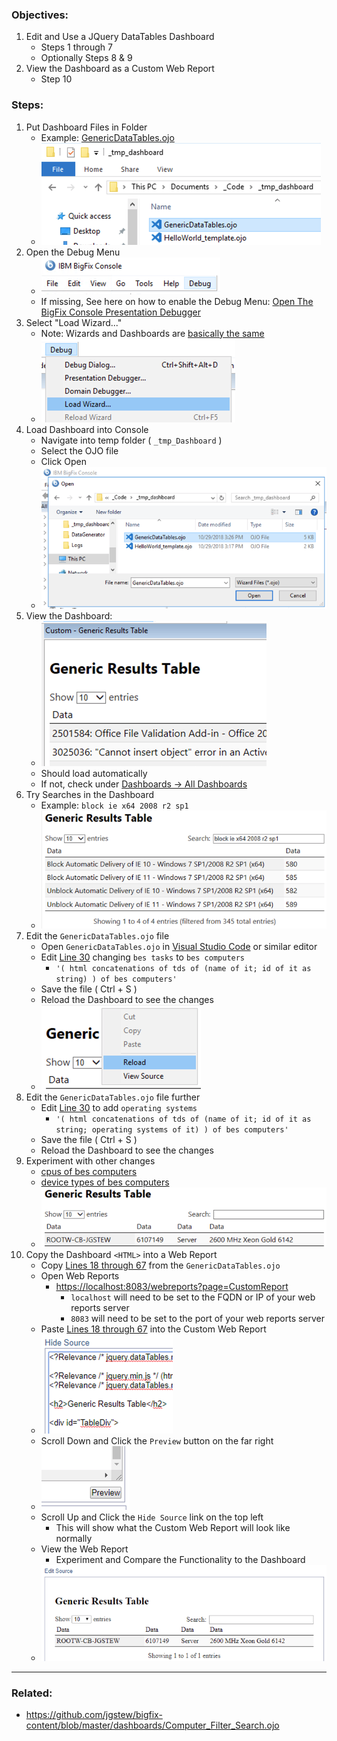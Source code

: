 
### Objectives: 
1. Edit and Use a JQuery DataTables Dashboard
    * Steps 1 through 7
    * Optionally Steps 8 & 9
1. View the Dashboard as a Custom Web Report
    * Step 10

### Steps:
1. Put Dashboard Files in Folder
    * Example: [GenericDataTables.ojo](https://raw.githubusercontent.com/jgstew/bigfix-content/master/dashboards/GenericDataTables.ojo)
    * ![Put Dashboard Files in Folder](/images/BigFix/Dashboards/PutDashboardFilesInFolderDT.png)
1. Open the Debug Menu
    * ![Open Debug Menu](/images/BigFix/Console/OpenDebugMenu.png)
    * If missing, See here on how to enable the Debug Menu: [Open The BigFix Console Presentation Debugger](2018-10-28-Open-BigFix-Console-Presentation-Debugger.md)
1. Select "Load Wizard..."
    * Note: Wizards and Dashboards are [basically the same](https://github.com/jgstew/bigfix-content/blob/master/dashboards/README.md)
    * ![Select Load Wizard](/images/BigFix/Dashboards/SelectLoadWizard.png)
1. Load Dashboard into Console
    * Navigate into temp folder ( `_tmp_Dashboard` )
    * Select the OJO file
    * Click Open
    * ![Load Dashboard](/images/BigFix/Dashboards/LoadDashboardInConsoleDT.png)
1. View the Dashboard:
    * ![View Dashboard](/images/BigFix/Dashboards/ViewDashboardDT.png)
    * Should load automatically
    * If not, check under [Dashboards -> All Dashboards](/images/BigFix/Dashboards/DashboardLocationCustom.png)
1. Try Searches in the Dashboard
    * Example: `block ie x64 2008 r2 sp1`
    * ![Search Dashboard](/images/BigFix/Dashboards/DashboardSearchDT.png)
1. Edit the `GenericDataTables.ojo` file
    * Open `GenericDataTables.ojo` in [Visual Studio Code](https://code.visualstudio.com/) or similar editor
    * Edit [Line 30](https://github.com/jgstew/bigfix-content/blob/master/dashboards/GenericDataTables.ojo#L30) changing `bes tasks` to `bes computers`
        * `'( html concatenations of tds of (name of it; id of it as string) ) of bes computers'`
    * Save the file ( Ctrl + S )
    * Reload the Dashboard to see the changes
    * ![Reload Dashboard](/images/BigFix/Dashboards/ReloadDashboardDT.png)
1. Edit the `GenericDataTables.ojo` file further
    * Edit [Line 30](https://github.com/jgstew/bigfix-content/blob/master/dashboards/GenericDataTables.ojo#L30) to add `operating systems`
         * `'( html concatenations of tds of (name of it; id of it as string; operating systems of it) ) of bes computers'`
    * Save the file ( Ctrl + S )
    * Reload the Dashboard to see the changes
1. Experiment with other changes
    * [cpus of bes computers](https://developer.bigfix.com/relevance/reference/bes-computer.html#cpu-of-bes-computer-string)
    * [device types of bes computers](https://developer.bigfix.com/relevance/reference/bes-computer.html#device-type-of-bes-computer-string)
    * ![Experiment Dashboard](/images/BigFix/Dashboards/ViewExperimentDashboardDT.png)
1. Copy the Dashboard `<HTML>` into a Web Report
    * Copy [Lines 18 through 67](https://github.com/jgstew/bigfix-content/blob/master/webreports/GenericDataTables.besrpt#L18) from the `GenericDataTables.ojo`
    * Open Web Reports
        * [https://localhost:8083/webreports?page=CustomReport](https://localhost:8083/webreports?page=CustomReport)
            * `localhost` will need to be set to the FQDN or IP of your web reports server
            * `8083` will need to be set to the port of your web reports server
    * Paste [Lines 18 through 67](https://github.com/jgstew/bigfix-content/blob/master/webreports/GenericDataTables.besrpt#L18) into the Custom Web Report
    * ![Paste Source](/images/BigFix/Dashboards/PasteDashboardIntoWebReport.png)
    * Scroll Down and Click the `Preview` button on the far right
    * ![Web Reports Preview Button](/images/BigFix/Dashboards/WebReportsCustomPreviewButton.png)
    * Scroll Up and Click the `Hide Source` link on the top left
        * This will show what the Custom Web Report will look like normally
    * View the Web Report
        * Experiment and Compare the Functionality to the Dashboard
    * ![View Web Report](/images/BigFix/Dashboards/WebReportsCustomView.png)


--------- 

### Related:

* https://github.com/jgstew/bigfix-content/blob/master/dashboards/Computer_Filter_Search.ojo
